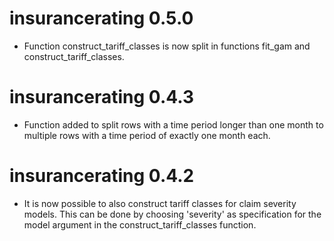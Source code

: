 # insurancerating 0.5.0

* Function construct_tariff_classes is now split in functions fit_gam and construct_tariff_classes.

# insurancerating 0.4.3
 
* Function added to split rows with a time period longer than one month to multiple rows with a time period of exactly one month each.

# insurancerating 0.4.2

* It is now possible to also construct tariff classes for claim severity models. This can be done by choosing 'severity' as specification for the model argument in the construct_tariff_classes function. 

